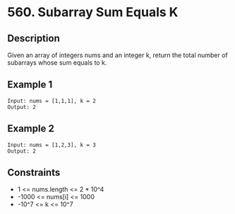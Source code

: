 # 560. Subarray Sum Equals K

## Description
Given an array of integers nums and an integer k, return the total number of subarrays whose sum equals to k.

## Example 1
```
Input: nums = [1,1,1], k = 2
Output: 2
```

## Example 2
```
Input: nums = [1,2,3], k = 3
Output: 2
```

## Constraints
- 1 <= nums.length <= 2 * 10^4
- -1000 <= nums[i] <= 1000
- -10^7 <= k <= 10^7